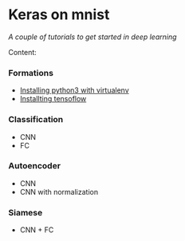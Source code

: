 Keras on mnist
=============
*A couple of tutorials to get started in deep learning*

Content:

### Formations
* [Installing python3 with virtualenv](https://ginko3.github.io/clubcode_mnist/formation/python)
* [Installting tensoflow](https://ginko3.github.io/clubcode_mnist/formation/tensorflow)

### Classification
* CNN
* FC

### Autoencoder
* CNN
* CNN with normalization

### Siamese
* CNN + FC
